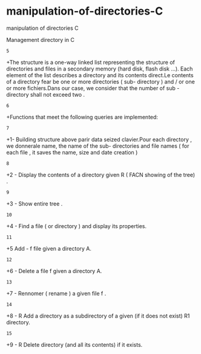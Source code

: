 manipulation-of-directories-C
=============================

manipulation of directories C
 	

 Management directory in C 

  	5 	

+The structure is a one-way linked list representing the structure of directories and files in a secondary memory (hard disk, flash disk ...). Each element of the list describes a directory and its contents direct.Le contents of a directory fear be one or more directories ( sub- directory ) and / or one or more fichiers.Dans our case, we consider that the number of sub -directory shall not exceed two .

  	6 	

+Functions that meet the following queries are implemented:

  	7 	

+1- Building structure above parir data seized clavier.Pour each directory , we donnerale name, the name of the sub- directories and file names ( for each file , it saves the name, size and date creation )

  	8 	

+2 - Display the contents of a directory given R ( FACN showing of the tree) .

  	9 	

+3 - Show entire tree .

  	10 	

+4 - Find a file ( or directory ) and display its properties.

  	11 	

+5 Add - f file given a directory A.

  	12 	

+6 - Delete a file f given a directory A.

  	13 	

+7 - Rennomer ( rename ) a given file f .

  	14 	

+8 - R Add a directory as a subdirectory of a given (if it does not exist) R1 directory.

  	15 	

+9 - R Delete directory (and all its contents) if it exists.
